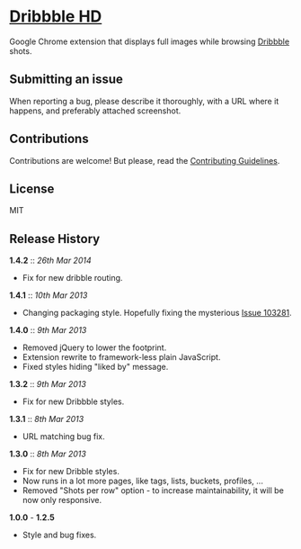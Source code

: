 # [Dribbble HD](https://chrome.google.com/webstore/detail/dribbble-hd/ichgbbciejbjechpkakbegaaenamkpib)

Google Chrome extension that displays full images while browsing [Dribbble](http://dribbble.com) shots.

## Submitting an issue

When reporting a bug, please describe it thoroughly, with a URL where it happens, and preferably attached screenshot.

## Contributions

Contributions are welcome! But please, read the [Contributing Guidelines](CONTRIBUTING.md).

## License

MIT

## Release History

**1.4.2** :: *26th Mar 2014*

- Fix for new dribble routing.

**1.4.1** :: *10th Mar 2013*

- Changing packaging style. Hopefully fixing the mysterious
	[Issue 103281](https://code.google.com/p/chromium/issues/detail?id=103281).

**1.4.0** :: *9th Mar 2013*

- Removed jQuery to lower the footprint.
- Extension rewrite to framework-less plain JavaScript.
- Fixed styles hiding "liked by" message.

**1.3.2** :: *9th Mar 2013*

- Fix for new Dribbble styles.

**1.3.1** :: *8th Mar 2013*

- URL matching bug fix.

**1.3.0** :: *8th Mar 2013*

- Fix for new Dribble styles.
- Now runs in a lot more pages, like tags, lists, buckets, profiles, ...
- Removed "Shots per row" option - to increase maintainability, it will be now only responsive.

**1.0.0** - **1.2.5**

- Style and bug fixes.